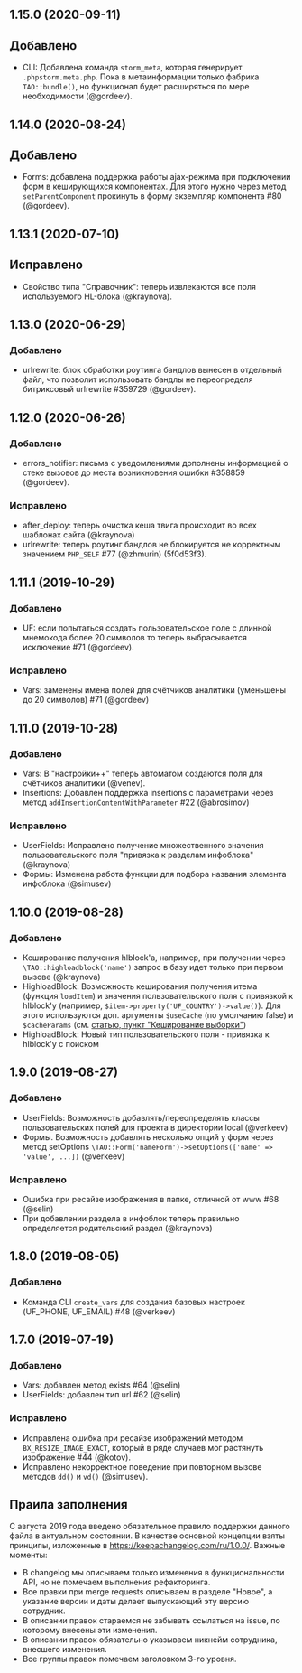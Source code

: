 ## 1.15.0 (2020-09-11)

## Добавлено
- CLI: Добавлена команда `storm_meta`, которая генерирует `.phpstorm.meta.php`. Пока в метаинформации только фабрика `TAO::bundle()`, но функционал будет расширяться по мере необходимости (@gordeev).


## 1.14.0 (2020-08-24)

## Добавлено
- Forms: добавлена поддержка работы ajax-режима при подключении форм в кеширующихся компонентах. Для этого нужно через метод `setParentComponent` прокинуть в форму экземпляр компонента #80 (@gordeev).

## 1.13.1 (2020-07-10)
 
## Исправлено
 - Свойство типа "Справочник": теперь извлекаются все поля используемого HL-блока (@kraynova).

## 1.13.0 (2020-06-29)

### Добавлено
- urlrewrite: блок обработки роутинга бандлов вынесен в отдельный файл, что позволит использовать бандлы не переопределя битриксовый urlrewrite #359729 (@gordeev).

## 1.12.0 (2020-06-26)

### Добавлено
- errors_notifier: письма с уведомлениями дополнены информацией о стеке вызовов до места возникновения ошибки #358859 (@gordeev).

### Исправлено
- after_deploy: теперь очистка кеша твига происходит во всех шаблонах сайта (@kraynova)
- urlrewrite: теперь роутинг бандлов не блокируется не корректным значением `PHP_SELF` #77 (@zhmurin) (5f0d53f3).

## 1.11.1 (2019-10-29)

### Добавлено
- UF: если попытаться создать пользовательское поле с длинной мнемокода более 20 символов то теперь выбрасывается исключение #71 (@gordeev).

### Исправлено
- Vars: заменены имена полей для счётчиков аналитики (уменьшены до 20 символов) #71 (@gordeev)

## 1.11.0 (2019-10-28)

### Добавлено
- Vars: В "настройки++" теперь автоматом создаются поля для счётчиков аналитики (@venev).
- Insertions: Добавлен поддержка insertions с параметрами через метод `addInsertionContentWithParameter` #22 (@abrosimov)

### Исправлено
- UserFields: Исправлено получение множественного значения пользовательского поля "привязка к разделам инфоблока" (@kraynova)
- Формы: Изменена работа функции для подбора названия элемента инфоблока (@simusev)

## 1.10.0 (2019-08-28)

### Добавлено
- Кеширование получения hlblock'а, например, при получении через `\TAO::highloadblock('name')` запрос в базу идет только при первом вызове (@kraynova)
- HighloadBlock: Возможность кеширования получения итема (функция `loadItem`) и значения пользовательского поля с привязкой к hlblock'у (например, `$item->property('UF_COUNTRY')->value()`). Для этого используются доп. аргументы `$useCache` (по умолчанию false) и `$cacheParams` (см. [статью, пункт "Кеширование выборки"](https://dev.1c-bitrix.ru/learning/course/index.php?COURSE_ID=43&LESSON_ID=5753&LESSON_PATH=3913.5062.5748.5063.5753))
- HighloadBlock: Новый тип пользовательского поля - привязка к hlblock'у с поиском

## 1.9.0 (2019-08-27)

### Добавлено

- UserFields: Возможность добавлять/переопределять классы пользовательских полей для проекта в директории local (@verkeev)
- Формы. Возможность добавлять несколько опций у форм через метод setOptions `\TAO::Form('nameForm')->setOptions(['name' => 'value', ...])` (@verkeev)

### Исправлено

- Ошибка при ресайзе изображения в папке, отличной от www #68 (@selin)
- При добавлении раздела в инфоблок теперь правильно определяется родительский раздел (@kraynova)

## 1.8.0 (2019-08-05)

### Добавлено

- Команда CLI `create_vars` для создания базовых настроек (UF_PHONE, UF_EMAIL) #48 (@verkeev)

## 1.7.0 (2019-07-19)

### Добавлено

- Vars: добавлен метод exists #64 (@selin)
- UserFields: добавлен тип url #62 (@selin)

### Исправлено

- Исправлена ошибка при ресайзе изображений методом `BX_RESIZE_IMAGE_EXACT`, который в ряде случаев мог растянуть изображение #44 (@kotov).
- Исправлено некорректное поведение при повторном вызове методов `dd()` и `vd()` (@simusev). 

## Праила заполнения

С августа 2019 года введено обязательное правило поддержки данного файла в актуальном состоянии. В качестве основной концепции взяты принципы, изложенные в https://keepachangelog.com/ru/1.0.0/. Важные моменты:

* В changelog мы описываем только изменения в функциональности API, но не помечаем выполнения рефакторинга.
* Все правки при merge requests описываем в разделе "Новое", а указание версии и даты делает выпускающий эту версию сотрудник.
* В описании правок стараемся не забывать ссылаться на issue, по которому внесены эти изменения.
* В описании правок обязательно указываем никнейм сотрудника, внесшего изменения.
* Все группы правок помечаем заголовком 3-го уровня.
